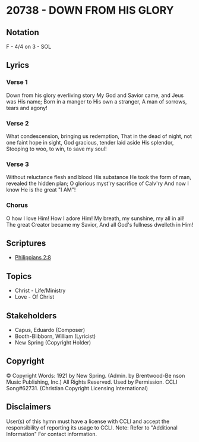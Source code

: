 # 20738 - DOWN FROM HIS GLORY

## Notation

F - 4/4 on 3 - SOL

## Lyrics

### Verse 1

Down from his glory everliving story My God and Savior came, and Jeus was His name; Born in a manger to His own a stranger, A man of sorrows, tears and agony!

### Verse 2

What condescension, bringing us redemption, That in the dead of night, not one faint hope in sight, God gracious, tender laid aside His splendor, Stooping to woo, to win, to save my soul!

### Verse 3

Without reluctance flesh and blood His substance He took the form of man, revealed the hidden plan; O glorious myst'ry sacrifice of Calv'ry And now I know He is the great "I AM"!

### Chorus

O how I love Him! How I adore Him! My breath, my sunshine, my all in all! The great Creator became my Savior, And all God's fullness dwelleth in Him!


## Scriptures

- [Philippians 2:8](https://www.biblegateway.com/passage/?search=Philippians%202%3A8)

## Topics

- Christ - Life/Ministry
- Love - Of Christ

## Stakeholders

- Capus, Eduardo (Composer)
- Booth-Blibborn, William (Lyricist)
- New Spring (Copyright Holder)

## Copyright

© Copyright Words: 1921 by New Spring. (Admin. by Brentwood-Be nson Music Publishing, Inc.) All Rights Reserved. Used by Permission. CCLI Song#62731.
(Christian Copyright Licensing International)

## Disclaimers

User(s) of this hymn must have a license with CCLI and accept the responsibility of reporting its usage to CCLI.
Note: Refer to "Additional Information" For contact information.

